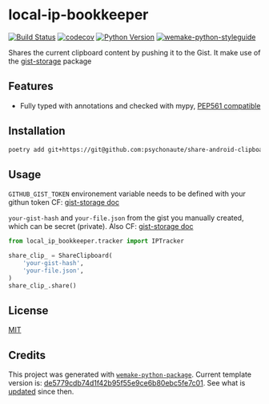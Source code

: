 # local-ip-bookkeeper

[![Build Status](https://github.com/psychonaute/local-ip-bookkeeper/workflows/test/badge.svg?branch=master&event=push)](https://github.com/psychonaute/local-ip-bookkeeper/actions?query=workflow%3Atest)
[![codecov](https://codecov.io/gh/psychonaute/local-ip-bookkeeper/branch/master/graph/badge.svg)](https://codecov.io/gh/psychonaute/local-ip-bookkeeper)
[![Python Version](https://img.shields.io/pypi/pyversions/local-ip-bookkeeper.svg)](https://pypi.org/project/local-ip-bookkeeper/)
[![wemake-python-styleguide](https://img.shields.io/badge/style-wemake-000000.svg)](https://github.com/wemake-services/wemake-python-styleguide)

Shares the current clipboard content by pushing it to the Gist. It make use of the [gist-storage](https://github.com/psychonaute/gist-storage) package

## Features

- Fully typed with annotations and checked with mypy, [PEP561 compatible](https://www.python.org/dev/peps/pep-0561/)

## Installation

```bash
poetry add git+https://git@github.com:psychonaute/share-android-clipboard.git
```

## Usage

`GITHUB_GIST_TOKEN` environement variable needs to be defined with your githun token CF: [gist-storage doc](https://github.com/psychonaute/gist-storage)

`your-gist-hash` and `your-file.json` from the gist you manually created, which can be secret (private). Also CF: [gist-storage doc](https://github.com/psychonaute/gist-storage)

```python
from local_ip_bookkeeper.tracker import IPTracker

share_clip_ = ShareClipboard(
    'your-gist-hash',
    'your-file.json',
)
share_clip_.share()
```

## License

[MIT](https://github.com/psychonaute/local-ip-bookkeeper/blob/master/LICENSE)

## Credits

This project was generated with [`wemake-python-package`](https://github.com/wemake-services/wemake-python-package). Current template version is: [de5779cdb74d1f42b95f55e9ce6b80ebc5fe7c01](https://github.com/wemake-services/wemake-python-package/tree/de5779cdb74d1f42b95f55e9ce6b80ebc5fe7c01). See what is [updated](https://github.com/wemake-services/wemake-python-package/compare/de5779cdb74d1f42b95f55e9ce6b80ebc5fe7c01...master) since then.
